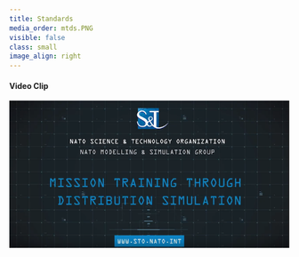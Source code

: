 ```yaml
---
title: Standards
media_order: mtds.PNG
visible: false
class: small
image_align: right
---
```


#### Video Clip

[![](mtds.PNG)](https://www.youtube.com/watch?v=glpEb_nuNxU)